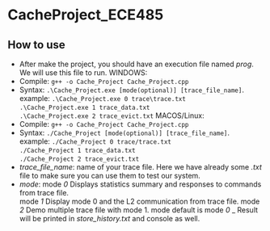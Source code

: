 # CacheProject_ECE485
## How to use

- After make the project, you should have an execution file named _prog_. We will use this file to run.
WINDOWS:
- Compile: `g++ -o Cache_Project Cache_Project.cpp`
- Syntax: `.\Cache_Project.exe [mode(optional)] [trace_file_name]`.  
   example: `.\Cache_Project.exe 0 trace\trace.txt`  
   `.\Cache_Project.exe 1 trace_data.txt`  
   `.\Cache_Project.exe 2 trace_evict.txt`
MACOS/Linux:
- Compile: `g++ -o Cache_Project Cache_Project.cpp`
- Syntax: `./Cache_Project [mode(optional)] [trace_file_name]`.  
   example: `./Cache_Project 0 trace/trace.txt`  
   `./Cache_Project 1 trace_data.txt`  
   `./Cache_Project 2 trace_evict.txt`
- _trace_file_name_: name of your trace file. Here we have already some _.txt_ file to make sure you can use them to test our system.
- _mode_: mode _0_  Displays statistics summary and responses to commands from trace file.  
          mode _1_ Display mode 0 and the L2 communication from trace file.
          mode _2_ Demo multiple trace file with mode 1.
   mode default is mode _0_
_ Result will be printed in _store_history.txt_ and console as well.
